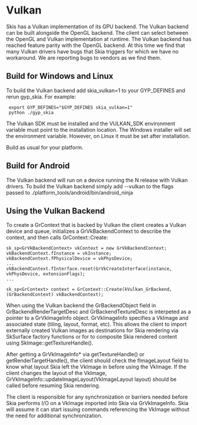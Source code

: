 Vulkan
======

Skis has a Vulkan implementation of its GPU backend. The Vulkan backend can be built alongside the OpenGL backend. The client can select between the OpenGL and Vulkan implementation at runtime. The Vulkan backend has reached feature parity with the OpenGL backend. At this time we find that many Vulkan drivers have bugs that Skia triggers for which we have no workaround. We are reporting bugs to vendors as we find them.

Build for Windows and Linux
---------------------------
To build the Vulkan backend add skia_vulkan=1 to your GYP_DEFINES and rerun gyp_skia. For example:

<!--?prettify lang=sh?-->
     export GYP_DEFINES="$GYP_DEFINES skia_vulkan=1"
     python ./gyp_skia

The Vulkan SDK must be installed and the VULKAN_SDK environment variable must point to the installation location. The Windows installer will set the environment variable. However, on Linux it must be set after installation.

Build as usual for your platform.


Build for Android
-----------------
The Vulkan backend will run on a device running the N release with Vulkan drivers. To build the Vulkan backend simply add --vulkan to the flags passed to ./platform_tools/android/bin/android_ninja


Using the Vulkan Backend
------------------------

To create a GrContext that is backed by Vulkan the client creates a Vulkan device and queue, initializes a GrVkBackendContext to describe the context, and then calls GrContext::Create:

<!--?prettify lang=c++?-->
    sk_sp<GrVkBackendContext> vkContext = new GrVkBackendContext;
    vkBackendContext.fInstance = vkInstance;
    vkBackendContext.fPhysicalDevice = vkPhysDevice;
    ...
    vkBackendContext.fInterface.reset(GrVkCreateInterface(instance, vkPhysDevice, extensionFlags);
    ...
  
    sk_sp<GrContext> context = GrContext::Create(kVulkan_GrBackend, (GrBackendContext) vkBackendContext);

When using the Vulkan backend the GrBackendObject field in GrBackendRenderTargetDesc and GrBackendTextureDesc is interpeted as a pointer to a GrVkImageInfo object. GrVkImageInfo specifies a VkImage and associated state (tiling, layout, format, etc). This allows the client to import externally created Vulkan images as destinations for Skia rendering via SkSurface factory functions or for to composite Skia rendered content using SkImage::getTextureHandle().

After getting a GrVkImageInfo* via getTextureHandle() or getRenderTargetHandle(), the client should check the fImageLayout field to know what layout Skia left the VkImage in before using the VkImage. If the client changes the layout of the VkImage, GrVkImageInfo::updateImageLayout(VkImageLayout layout) should be called before resuming Skia rendering.

The client is responsible for any synchronization or barriers needed before Skia performs I/O on a VkImage imported into Skia via GrVkImageInfo.
Skia will assume it can start issuing commands referencing the VkImage without the need for additional synchronization.

